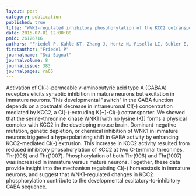 ```yaml
---
layout: post
category: publication
published: true
title: "WNK1-regulated inhibitory phosphorylation of the KCC2 cotransporter maintains the depolarizing action of GABA in immature neurons."
date: 2015-07-01 12:00:00
pmid: 26126716
authors: "Friedel P, Kahle KT, Zhang J, Hertz N, Pisella LI, Buhler E, Schaller F, Duan J, Khanna AR, Bishop PN, Shokat KM, Medina I"
firstauthor: "Friedel P"
journalname: "Sci Signal"
journalvolume: 8
journalissue: 383
journalpages: ra65
---
```


Activation of Cl(-)-permeable γ-aminobutyric acid type A (GABAA) receptors elicits synaptic inhibition in mature neurons but excitation in immature neurons. This developmental &quot;switch&quot; in the GABA function depends on a postnatal decrease in intraneuronal Cl(-) concentration mediated by KCC2, a Cl(-)-extruding K(+)-Cl(-) cotransporter. We showed that the serine-threonine kinase WNK1 [with no lysine (K)] forms a physical complex with KCC2 in the developing mouse brain. Dominant-negative mutation, genetic depletion, or chemical inhibition of WNK1 in immature neurons triggered a hyperpolarizing shift in GABA activity by enhancing KCC2-mediated Cl(-) extrusion. This increase in KCC2 activity resulted from reduced inhibitory phosphorylation of KCC2 at two C-terminal threonines, Thr(906) and Thr(1007). Phosphorylation of both Thr(906) and Thr(1007) was increased in immature versus mature neurons. Together, these data provide insight into the mechanism regulating Cl(-) homeostasis in immature neurons, and suggest that WNK1-regulated changes in KCC2 phosphorylation contribute to the developmental excitatory-to-inhibitory GABA sequence.

